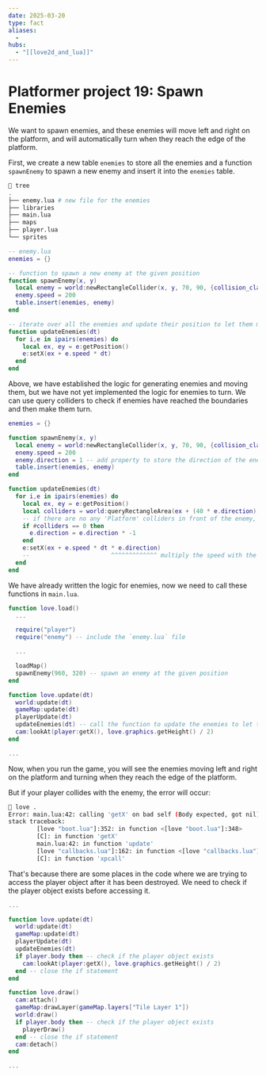 ```yaml
---
date: 2025-03-20
type: fact
aliases:
  -
hubs:
  - "[[love2d_and_lua]]"
---
```


# Platformer project 19: Spawn Enemies

We want to spawn enemies, and these enemies will move left and right on the platform, and will automatically turn when they reach the edge of the platform.

First, we create a new table `enemies` to store all the enemies and a function `spawnEnemy` to spawn a new enemy and insert it into the `enemies` table.

```sh
 tree
.
├── enemy.lua # new file for the enemies
├── libraries
├── main.lua
├── maps
├── player.lua
└── sprites
```

```lua
-- enemy.lua
enemies = {}

-- function to spawn a new enemy at the given position
function spawnEnemy(x, y)
  local enemy = world:newRectangleCollider(x, y, 70, 90, {collision_class = "Danger"})
  enemy.speed = 200
  table.insert(enemies, enemy)
end

-- iterate over all the enemies and update their position to let them move
function updateEnemies(dt)
  for i,e in ipairs(enemies) do
    local ex, ey = e:getPosition()
    e:setX(ex + e.speed * dt)
  end
end
```

Above, we have established the logic for generating enemies and moving them, but we have not yet implemented the logic for enemies to turn. We can use query colliders to check if enemies have reached the boundaries and then make them turn.

```lua
enemies = {}

function spawnEnemy(x, y)
  local enemy = world:newRectangleCollider(x, y, 70, 90, {collision_class = "Danger"})
  enemy.speed = 200
  enemy.direction = 1 -- add property to store the direction of the enemy, 1 for right and -1 for left
  table.insert(enemies, enemy)
end

function updateEnemies(dt)
  for i,e in ipairs(enemies) do
    local ex, ey = e:getPosition()
    local colliders = world:queryRectangleArea(ex + (40 * e.direction), ey + 40, 10, 10, {'Platform'}) -- query a rectangle area in front of the enemy to check for colliders 'Platform'
    -- if there are no any 'Platform' colliders in front of the enemy, then change the direction
    if #colliders == 0 then
      e.direction = e.direction * -1
    end
    e:setX(ex + e.speed * dt * e.direction)
    --                       ^^^^^^^^^^^^^ multiply the speed with the direction, so the enemy moves in the correct direction
  end
end
```

We have already written the logic for enemies, now we need to call these functions in `main.lua`.

```lua
function love.load()
  ...

  require("player")
  require("enemy") -- include the `enemy.lua` file

  ...

  loadMap()
  spawnEnemy(960, 320) -- spawn an enemy at the given position
end

function love.update(dt)
  world:update(dt)
  gameMap:update(dt)
  playerUpdate(dt)
  updateEnemies(dt) -- call the function to update the enemies to let them move and turn
  cam:lookAt(player:getX(), love.graphics.getHeight() / 2)
end

...

```

Now, when you run the game, you will see the enemies moving left and right on the platform and turning when they reach the edge of the platform.

But if your player collides with the enemy, the error will occur:

```sh
 love .
Error: main.lua:42: calling 'getX' on bad self (Body expected, got nil)
stack traceback:
        [love "boot.lua"]:352: in function <[love "boot.lua"]:348>
        [C]: in function 'getX'
        main.lua:42: in function 'update'
        [love "callbacks.lua"]:162: in function <[love "callbacks.lua"]:144>
        [C]: in function 'xpcall'
```

That's because there are some places in the code where we are trying to access the player object after it has been destroyed. We need to check if the player object exists before accessing it.

```lua
...

function love.update(dt)
  world:update(dt)
  gameMap:update(dt)
  playerUpdate(dt)
  updateEnemies(dt)
  if player.body then -- check if the player object exists
    cam:lookAt(player:getX(), love.graphics.getHeight() / 2)
  end -- close the if statement
end

function love.draw()
  cam:attach()
  gameMap:drawLayer(gameMap.layers["Tile Layer 1"])
  world:draw()
  if player.body then -- check if the player object exists
    playerDraw()
  end -- close the if statement
  cam:detach()
end

...

```
